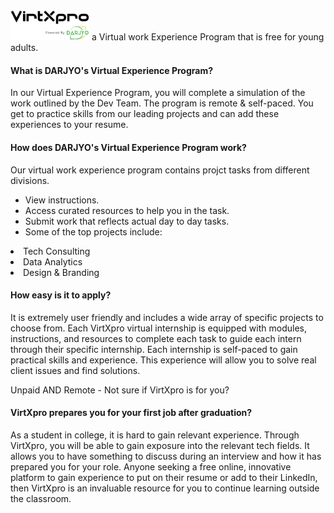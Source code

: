 <img src="https://github.com/DARJYO/virtXpro/blob/main/img/vxp.png" height="25%" width="25%">    
a Virtual work Experience Program that is free for young adults.

#### What is DARJYO's Virtual Experience Program?

In our Virtual Experience Program, you will complete a simulation of the work outlined by the Dev Team. The program is remote & self-paced. You get to practice skills from our leading projects and can add these experiences to your resume.

#### How does DARJYO's Virtual Experience Program work?

Our virtual work experience program contains projct tasks from different divisions.
- View instructions.
- Access curated resources to help you in the task.
- Submit work that reflects actual day to day tasks.
- Some of the top projects include:

<li>Tech Consulting 
<li>Data Analytics 
<li>Design & Branding 

#### How easy is it to apply?

It is extremely user friendly and includes a wide array of specific projects to choose from. Each VirtXpro virtual internship is equipped with modules, instructions, and resources to complete each task to guide each intern through their specific internship. Each internship is self-paced to gain practical skills and experience. This experience will allow you to solve real client issues and find solutions.

Unpaid AND Remote - Not sure if VirtXpro is for you?
#### VirtXpro prepares you for your first job after graduation?

As a student in college, it is hard to gain relevant experience. Through VirtXpro, you will be able to gain exposure into the relevant tech fields. It allows you to have something to discuss during an interview and how it has prepared you for your role.
Anyone seeking a free online, innovative platform to gain experience to put on their resume or add to their LinkedIn, then VirtXpro is an invaluable resource for you to continue learning outside the classroom.
